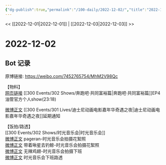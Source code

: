 ```yaml
---
{"dg-publish":true,"permalink":"/100-daily/2022-12-02/","title":"2022-12-02"}
---
```



<< [[2022-12-01\|2022-12-01]] | [[2022-12-03\|2022-12-03]] >>

# 2022-12-02

## Bot 记录

原博链接: https://weibo.com/7452765754/MhM2V98Qc

【物料】  
[网页链接](https://weibo.cn/sinaurl?u=https%3A%2F%2Fm.youtube.com%2Fwatch%3Fv%3D51KcqexsE8o) [[300 Events/302 Shows/奔跑吧·共同富裕篇\|奔跑吧·共同富裕篇]]EP4油管官方个人show(23:18)

[微博正文](https://m.weibo.cn/1642553272/4842301459269350) [[300 Events/301 Lives/迪士尼动画电影嘉年华奇遇之夜\|迪士尼动画电影嘉年华奇遇之夜]]延期通知

【饭拍/路透】  
[[300 Events/302 Shows/时光音乐会\|时光音乐会]]  
[微博正文](https://m.weibo.cn/7633014126/4842201210687406) pageran-时光音乐会拍摄花絮照  
[微博正文](https://m.weibo.cn/3246571812/4842202767034047) 带着啾星去钓鲸-时光音乐会拍摄花絮照  
[微博正文](https://m.weibo.cn/7495641082/4842321684734543) 无辣鸡翅-时光音乐会拍摄下班  
[微博正文](https://m.weibo.cn/7644836386/4841662838212304) 时光音乐会下班路透
